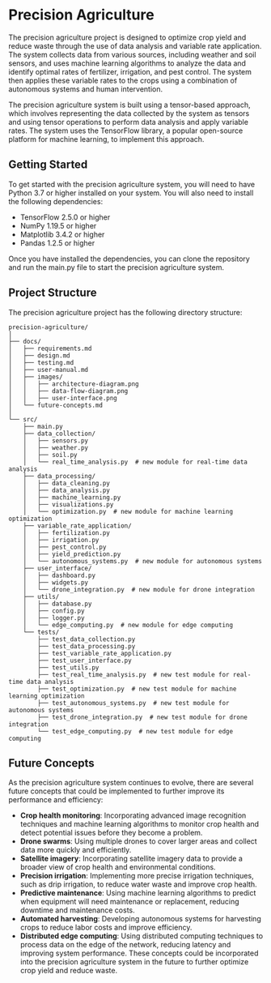 # Precision Agriculture

The precision agriculture project is designed to optimize crop yield and reduce waste through the use of data analysis and variable rate application. The system collects data from various sources, including weather and soil sensors, and uses machine learning algorithms to analyze the data and identify optimal rates of fertilizer, irrigation, and pest control. The system then applies these variable rates to the crops using a combination of autonomous systems and human intervention.

The precision agriculture system is built using a tensor-based approach, which involves representing the data collected by the system as tensors and using tensor operations to perform data analysis and apply variable rates. The system uses the TensorFlow library, a popular open-source platform for machine learning, to implement this approach.

## Getting Started

To get started with the precision agriculture system, you will need to have Python 3.7 or higher installed on your system. You will also need to install the following dependencies:

- TensorFlow 2.5.0 or higher
- NumPy 1.19.5 or higher
- Matplotlib 3.4.2 or higher
- Pandas 1.2.5 or higher

Once you have installed the dependencies, you can clone the repository and run the main.py file to start the precision agriculture system.

## Project Structure

The precision agriculture project has the following directory structure:

```
precision-agriculture/
│
├── docs/
│   ├── requirements.md
│   ├── design.md
│   ├── testing.md
│   ├── user-manual.md
│   ├── images/
│   │   ├── architecture-diagram.png
│   │   ├── data-flow-diagram.png
│   │   ├── user-interface.png
│   └── future-concepts.md
│
└── src/
    ├── main.py
    ├── data_collection/
    │   ├── sensors.py
    │   ├── weather.py
    │   ├── soil.py
    │   └── real_time_analysis.py  # new module for real-time data analysis
    ├── data_processing/
    │   ├── data_cleaning.py
    │   ├── data_analysis.py
    │   ├── machine_learning.py
    │   ├── visualizations.py
    │   └── optimization.py  # new module for machine learning optimization
    ├── variable_rate_application/
    │   ├── fertilization.py
    │   ├── irrigation.py
    │   ├── pest_control.py
    │   ├── yield_prediction.py
    │   └── autonomous_systems.py  # new module for autonomous systems
    ├── user_interface/
    │   ├── dashboard.py
    │   ├── widgets.py
    │   └── drone_integration.py  # new module for drone integration
    ├── utils/
    │   ├── database.py
    │   ├── config.py
    │   ├── logger.py
    │   └── edge_computing.py  # new module for edge computing
    └── tests/
        ├── test_data_collection.py
        ├── test_data_processing.py
        ├── test_variable_rate_application.py
        ├── test_user_interface.py
        ├── test_utils.py
        ├── test_real_time_analysis.py  # new test module for real-time data analysis
        ├── test_optimization.py  # new test module for machine learning optimization
        ├── test_autonomous_systems.py  # new test module for autonomous systems
        ├── test_drone_integration.py  # new test module for drone integration
        └── test_edge_computing.py  # new test module for edge computing
```

## Future Concepts

As the precision agriculture system continues to evolve, there are several future concepts that could be implemented to further improve its performance and efficiency:

- **Crop health monitoring**: Incorporating advanced image recognition techniques and machine learning algorithms to monitor crop health and detect potential issues before they become a problem.
- **Drone swarms**: Using multiple drones to cover larger areas and collect data more quickly and efficiently.
- **Satellite imagery**: Incorporating satellite imagery data to provide a broader view of crop health and environmental conditions.
- **Precision irrigation**: Implementing more precise irrigation techniques, such as drip irrigation, to reduce water waste and improve crop health.
- **Predictive maintenance**: Using machine learning algorithms to predict when equipment will need maintenance or replacement, reducing downtime and maintenance costs.
- **Automated harvesting**: Developing autonomous systems for harvesting crops to reduce labor costs and improve efficiency.
- **Distributed edge computing**: Using distributed computing techniques to process data on the edge of the network, reducing latency and improving system performance.
These concepts could be incorporated into the precision agriculture system in the future to further optimize crop yield and reduce waste.
